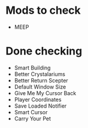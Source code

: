 # Mods to check

* MEEP

# Done checking

* Smart Building
* Better Crystalariums
* Better Return Scepter
* Default Window Size
* Give Me My Cursor Back
* Player Coordinates
* Save Loaded Notifier
* Smart Cursor
* Carry Your Pet
